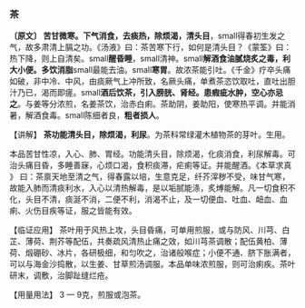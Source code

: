 ### 茶

**〔原文〕  苦甘微寒。下气消食，去痰热，除烦渴，清头目**，small得春初生发之气，故多肃清上膈之功。《汤液》曰：茶苦寒下行，如何是清头目？《蒙筌》曰：热下降，则上自清矣。small**醒昏睡**，small清神。small**解酒食油腻烧炙之毒，利大小便。多饮消脂**small最能去油。small**寒胃**。故浓茶能引吐。《千金》疗卒头痛如破，非中冷、中风，由痰厥气上冲所致，名厥头痛，单煮茶恣饮取吐，直吐出胆汁乃已，渴而即瘥。small**酒后饮茶，引入膀胱、肾经。患瘕疵水肿，空心亦忌之**。与姜等分浓煎，名姜茶饮，治赤白痢。茶助阴，姜助阳，使寒热平调。并能消暑，解酒食毒。small陈细者良，**粗者损人**。

【讲解】   **茶功能清头目，除烦渴，利尿**。为茶科常绿灌木植物茶的芽叶。生用。

   本品苦甘性凉，入心、肺、胃经。功能清头目，除烦渴，化痰消食，利尿解毒。可治头痛目昏，多睡善寐，心烦口渴，食积痰滞，疟痢等证。并能醒酒。《本草求真 》 曰：茶禀天地至清之气，得春露以培，生意克足，纤芥滓秽不受，味甘气寒，故能入肺而清痰利水，入心以清热解毒，是以垢腻能涤，炙煿能解。凡一切食积不化，头目不清，痰涎不消，二便不利，消渴不止，及一切便血、吐血、衄血、血痢、火伤目疾等证，服之皆能有效。

【临证应用】   茶叶用于风热上攻，头目昏痛，可单用煎服，或与防风、川芎、白芷、薄荷、荆芥等配伍，共奏疏风清热止痛之效，如川芎茶调散；配伍黄柏、薄荷、煅硼砂、冰片，各研极细，和匀吹之，治诸般喉症；小便不通、脐下胀满者，可以与海金沙捣散，以生姜、甘草煎汤调服。本品单味浓煎服，则可治痢疾。茶叶研末，调敷，治脚趾缝烂疮。

【用量用法】   3 — 9克，煎服或泡茶。
